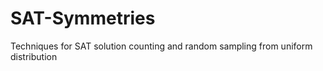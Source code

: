 SAT-Symmetries
==============

Techniques for SAT solution counting and random sampling from uniform distribution
